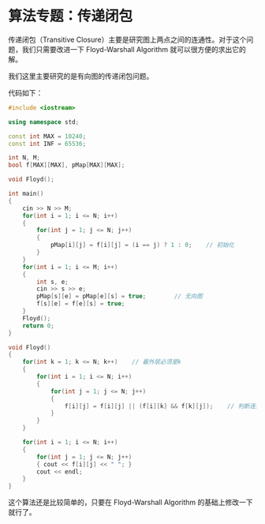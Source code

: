 # 算法专题：传递闭包


传递闭包（Transitive Closure）主要是研究图上两点之间的连通性。对于这个问题，我们只需要改进一下 Floyd-Warshall Algorithm 就可以很方便的求出它的解。

我们这里主要研究的是有向图的传递闭包问题。

代码如下：

```cpp
#include <iostream>

using namespace std;

const int MAX = 10240;
const int INF = 65536;

int N, M;
bool f[MAX][MAX], pMap[MAX][MAX];

void Floyd();

int main()
{
    cin >> N >> M;
    for(int i = 1; i <= N; i++)
    {
        for(int j = 1; j <= N; j++)
        {
            pMap[i][j] = f[i][j] = (i == j) ? 1 : 0;    // 初始化
        }
    }
    for(int i = 1; i <= M; i++)
    {
        int s, e;
        cin >> s >> e;
        pMap[s][e] = pMap[e][s] = true;        // 无向图
        f[s][e] = f[e][s] = true;
    }
    Floyd();
    return 0;
}

void Floyd()
{
    for(int k = 1; k <= N; k++)    // 最外层必须是k
    {
        for(int i = 1; i <= N; i++)    
        {
            for(int j = 1; j <= N; j++)
            {
                f[i][j] = f[i][j] || (f[i][k] && f[k][j]);    // 判断连通性 
            }
        }
    }

    for(int i = 1; i <= N; i++)
    {
        for(int j = 1; j <= N; j++)
        { cout << f[i][j] << " "; } 
        cout << endl;
    }
}
```

这个算法还是比较简单的，只要在 Floyd-Warshall Algorithm 的基础上修改一下就行了。
